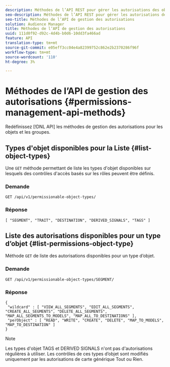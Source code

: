 ```yaml
---
description: Méthodes de l’API REST pour gérer les autorisations des objets et des groupes.
seo-description: Méthodes de l’API REST pour gérer les autorisations des objets et des groupes.
seo-title: Méthodes de l’API de gestion des autorisations
solution: Audience Manager
title: Méthodes de l’API de gestion des autorisations
uuid: 111d0f92-d92c-4d4b-b0d6-10dd3fa466ad
feature: API
translation-type: tm+mt
source-git-commit: e05eff3cc04e4a82399752c862e2b2370286f96f
workflow-type: tm+mt
source-wordcount: '110'
ht-degree: 3%

---
```



# Méthodes de l’API de gestion des autorisations {#permissions-management-api-methods}

Redéfinissez [!DNL API] les méthodes de gestion des autorisations pour les objets et les groupes.

<!-- c_rest_api_perm_man.xml -->

## Types d&#39;objet disponibles pour la Liste {#list-object-types}

Une `GET` méthode permettant de liste les types d&#39;objet disponibles sur lesquels des contrôles d&#39;accès basés sur les rôles peuvent être définis.

<!-- r_rest_api_perm_list.xml -->

### Demande

`GET /api/v1/permissionable-object-types/`

### Réponse

```
[ "SEGMENT", "TRAIT", "DESTINATION", "DERIVED_SIGNALS", "TAGS" ]
```

## Liste des autorisations disponibles pour un type d’objet {#list-permissions-object-type}

Méthode `GET` de liste des autorisations disponibles pour un type d’objet.

<!-- r_rest_api_perm_list_perms.xml -->

### Demande

`GET /api/v1/permissionable-object-types/SEGMENT/`

### Réponse

```
{ 
 "wildcard" : [ "VIEW_ALL_SEGMENTS", "EDIT_ALL_SEGMENTS", "CREATE_ALL_SEGMENTS", "DELETE_ALL_SEGMENTS", "MAP_ALL_SEGMENTS_TO_MODELS", "MAP_ALL_TO_DESTINATIONS" ], 
 "perObject" : [ "READ", "WRITE", "CREATE", "DELETE", "MAP_TO_MODELS", "MAP_TO_DESTINATION" ]
}
```

>[!NOTE]
>
>Les types d&#39;objet TAGS et DERIVED SIGNALS n&#39;ont pas d&#39;autorisations régulières à utiliser. Les contrôles de ces types d’objet sont modifiés uniquement par les autorisations de carte générique Tout ou Rien.